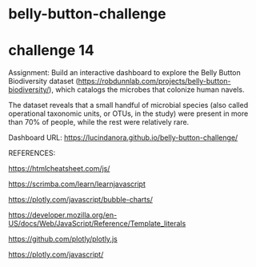 # belly-button-challenge
# challenge 14

Assignment: Build an interactive dashboard to explore the Belly Button Biodiversity dataset (https://robdunnlab.com/projects/belly-button-biodiversity/),  which catalogs the microbes that colonize human navels.

The dataset reveals that a small handful of microbial species (also called operational taxonomic units, or OTUs, in the study) were present in more than 70% of people, while the rest were relatively rare.


Dashboard URL: https://lucindanora.github.io/belly-button-challenge/

REFERENCES:

https://htmlcheatsheet.com/js/


https://scrimba.com/learn/learnjavascript


https://plotly.com/javascript/bubble-charts/


https://developer.mozilla.org/en-US/docs/Web/JavaScript/Reference/Template_literals


https://github.com/plotly/plotly.js


https://plotly.com/javascript/